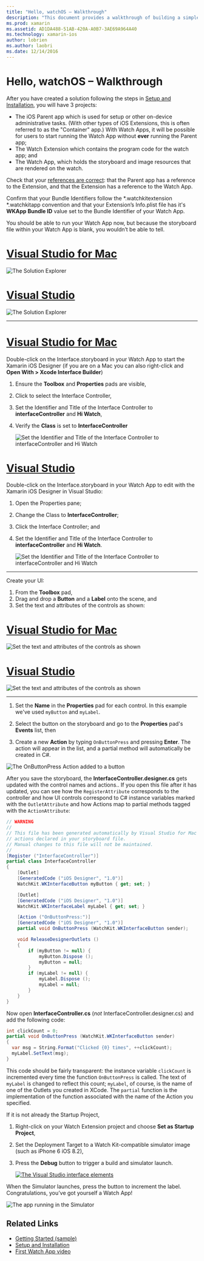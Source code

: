 ```yaml
---
title: "Hello, watchOS – Walkthrough"
description: "This document provides a walkthrough of building a simple watchOS application using Xamarin. It describes how to work in both Visual Studio and Visual Studio for Mac, work with storyboards, and respond to events in code."
ms.prod: xamarin
ms.assetid: AD1DA488-51AB-420A-A0B7-3AE69A964A40
ms.technology: xamarin-ios
author: lobrien
ms.author: laobri
ms.date: 12/14/2016
---
```


# Hello, watchOS – Walkthrough

After you have created a solution following the steps in
[Setup and Installation](~/ios/watchos/get-started/installation.md), you will have 3 projects:

- The iOS Parent app which is used for setup or other on-device administrative tasks. (With other types of iOS Extensions, this is often referred to as the "Container" app.) With Watch Apps, it will be possible for users to start running the Watch App without **ever** running the Parent app;
- The Watch Extension which contains the program code for the watch app; and
- The Watch App, which holds the storyboard and image resources that are rendered on the watch.

Check that your [references are correct](~/ios/watchos/get-started/project-references.md): that the Parent app has a reference to the Extension, and that the Extension has a reference to the Watch App.

Confirm that your Bundle Identifiers follow the \*.watchkitextension \*.watchkitapp convention and that your Extension’s Info.plist file has it's **WKApp Bundle ID** value set to the Bundle Identifier of your Watch App.

You should be able to run your Watch App now, but because the storyboard file within your Watch App is blank, you wouldn’t be able to tell.

# [Visual Studio for Mac](#tab/vsmac)

![](hello-watch-images/projectstructure.png "The Solution Explorer")

# [Visual Studio](#tab/vswin)

![](hello-watch-images/vs-projectstructure.png "The Solution Explorer")

-----

# [Visual Studio for Mac](#tab/vsmac)
	
Double-click on the Interface.storyboard in your Watch App to
  start the Xamarin iOS Designer (if you are on a Mac you can
  also right-click and **Open With > Xcode Interface Builder**)


1.  Ensure the **Toolbox** and **Properties** pads are visible,
1.  Click to select the Interface Controller,
1.  Set the Identifier and Title of the Interface Controller to **interfaceController** and **Hi Watch**,
1.  Verify the **Class** is set to  **InterfaceController**

	![](hello-watch-images/interfacecontrollerattributes.png "Set the Identifier and Title of the Interface Controller to interfaceController and Hi Watch")

# [Visual Studio](#tab/vswin)

Double-click on the Interface.storyboard in your Watch App
  to edit with the Xamarin iOS Designer in Visual Studio:

1.  Open the Properties pane;
1.  Change the Class to **InterfaceController**;
1.  Click the Interface Controller; and
1.  Set the Identifier and Title of the Interface Controller to **interfaceController** and **Hi Watch**.

	![](hello-watch-images/vs-interfacecontrollerattributes.png "Set the Identifier and Title of the Interface Controller to interfaceController and Hi Watch")

-----


Create your UI:

1. From the **Toolbox** pad,
1. Drag and drop a **Button** and a **Label** onto the scene, and
1. Set the text and attributes of the controls as shown:

# [Visual Studio for Mac](#tab/vsmac)

![](hello-watch-images/draganddrop.png "Set the text and attributes of the controls as shown")

# [Visual Studio](#tab/vswin)

![](hello-watch-images/vs-draganddrop.png "Set the text and attributes of the controls as shown")

-----

1. Set the **Name** in the **Properties** pad for each
  control. In this example we've used `myButton` and `myLabel`.

1. Select the button on the storyboard and go to the **Properties** pad's
  **Events** list, then

1. Create a new **Action** by typing `OnButtonPress` and pressing **Enter**.
  The action will appear in the list, and a partial method will automatically
  be created in C#.

![](hello-watch-images/buttonaction.png "The OnButtonPress Action added to a button")

After you save the storyboard, the **InterfaceController.designer.cs**
  gets updated with the control names and actions.. If you open this file after it
  has updated, you can see how the `RegisterAttribute` corresponds
  to the controller and how UI controls correspond
  to C# instance variables marked with the `OutletAttribute`
  and how Actions map to partial methods tagged
  with the `ActionAttribute`:

```csharp
// WARNING
//
// This file has been generated automatically by Visual Studio for Mac from the outlets and
// actions declared in your storyboard file.
// Manual changes to this file will not be maintained.
//
[Register ("InterfaceController")]
partial class InterfaceController
{
	[Outlet]
	[GeneratedCode ("iOS Designer", "1.0")]
	WatchKit.WKInterfaceButton myButton { get; set; }

	[Outlet]
	[GeneratedCode ("iOS Designer", "1.0")]
	WatchKit.WKInterfaceLabel myLabel { get; set; }

	[Action ("OnButtonPress:")]
	[GeneratedCode ("iOS Designer", "1.0")]
	partial void OnButtonPress (WatchKit.WKInterfaceButton sender);

	void ReleaseDesignerOutlets ()
	{
		if (myButton != null) {
			myButton.Dispose ();
			myButton = null;
		}
		if (myLabel != null) {
			myLabel.Dispose ();
			myLabel = null;
		}
	}
}
```

Now open **InterfaceController.cs** (*not* InterfaceController.designer.cs)
  and add the following code:

```csharp
int clickCount = 0;
partial void OnButtonPress (WatchKit.WKInterfaceButton sender)
{
  var msg = String.Format("Clicked {0} times", ++clickCount);
  myLabel.SetText(msg);
}
```

This code should be fairly transparent: the instance variable `clickCount` is incremented every time the function `OnButtonPress` is called. The text of `myLabel` is changed to reflect this count; `myLabel`, of course, is the name of one of the Outlets you created in XCode. The `partial` function is the implementation of the function associated with the name of the Action you specified.

If it is not already the Startup Project,

1. Right-click on your Watch Extension project and choose **Set as Startup Project**,

1. Set the Deployment Target to a Watch Kit-compatible simulator image (such as iPhone 6 iOS 8.2),

1. Press the **Debug** button to trigger a build and simulator launch.

	[![](hello-watch-images/readytodebug-sml.png "The Visual Studio interface elements")](hello-watch-images/readytodebug.png#lightbox)

When the Simulator launches, press the button to increment the label.
  Congratulations, you’ve got yourself a Watch App!

![](hello-watch-images/running.png "The app running in the Simulator")


## Related Links

- [Getting Started (sample)](https://developer.xamarin.com/samples/monotouch/WatchKit/GettingStarted/)
- [Setup and Installation](~/ios/watchos/get-started/installation.md)
- [First Watch App video](http://blog.xamarin.com/your-first-watch-kit-app/)
